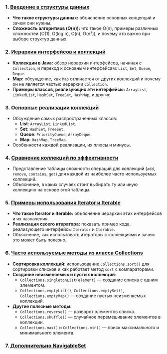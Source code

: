 
### 1. [Введение в структуры данных](%D0%9E%D0%B1%D1%8A%D1%8F%D1%81%D0%BD%D0%B5%D0%BD%D0%B8%D0%B5%2F%D0%92%D0%B2%D0%B5%D0%B4%D0%B5%D0%BD%D0%B8%D0%B5%20%D0%B2%20%D1%81%D1%82%D1%80%D1%83%D0%BA%D1%82%D1%83%D1%80%D1%8B%20%D0%B4%D0%B0%D0%BD%D0%BD%D1%8B%D1%85.md)
   - **Что такое структуры данных:** объяснение основных концепций и зачем они нужны.
   - **Сложность алгоритмов (O(n)):** что такое O(n), примеры различных сложностей (O(1), O(log n), O(n), O(n²)), и почему это важно при выборе структур данных.

### 2. [Иерархия интерфейсов и коллекций](%D0%9E%D0%B1%D1%8A%D1%8F%D1%81%D0%BD%D0%B5%D0%BD%D0%B8%D0%B5%2F%D0%98%D0%B5%D1%80%D0%B0%D1%80%D1%85%D0%B8%D1%8F%20%D0%B8%D0%BD%D1%82%D0%B5%D1%80%D1%84%D0%B5%D0%B9%D1%81%D0%BE%D0%B2%20%D0%B8%20%D0%BA%D0%BE%D0%BB%D0%BB%D0%B5%D0%BA%D1%86%D0%B8%D0%B9.md)
   - **Коллекции в Java:** обзор иерархии интерфейсов, начиная с `Collection`, и переход к основным интерфейсам: `List`, `Set`, `Queue`, `Deque`.
   - **Map:** обсуждение, как `Map` отличается от других коллекций и почему он не является частью иерархии `Collection`.
   - **Примеры классов, реализующих эти интерфейсы:** `ArrayList`, `LinkedList`, `HashSet`, `TreeSet`, `HashMap`, и другие.

### 3. [Основные реализации коллекций](%D0%9E%D0%B1%D1%8A%D1%8F%D1%81%D0%BD%D0%B5%D0%BD%D0%B8%D0%B5%2F%D0%9E%D1%81%D0%BD%D0%BE%D0%B2%D0%BD%D1%8B%D0%B5%20%D1%80%D0%B5%D0%B0%D0%BB%D0%B8%D0%B7%D0%B0%D1%86%D0%B8%D0%B8%20%D0%BA%D0%BE%D0%BB%D0%BB%D0%B5%D0%BA%D1%86%D0%B8%D0%B9.md)
   - Обсуждение самых распространенных классов:
     - **List**: `ArrayList`, `LinkedList`.
     - **Set**: `HashSet`, `TreeSet`.
     - **Queue**: `PriorityQueue`, `ArrayDeque`.
     - **Map**: `HashMap`, `TreeMap`.
   - Особенности каждой реализации, их плюсы и минусы.

### 4. [Сравнение коллекций по эффективности](%D0%9E%D0%B1%D1%8A%D1%8F%D1%81%D0%BD%D0%B5%D0%BD%D0%B8%D0%B5%2F%D0%A1%D1%80%D0%B0%D0%B2%D0%BD%D0%B5%D0%BD%D0%B8%D0%B5%20%D0%BA%D0%BE%D0%BB%D0%BB%D0%B5%D0%BA%D1%86%D0%B8%D0%B9%20%D0%BF%D0%BE%20%D1%8D%D1%84%D1%84%D0%B5%D0%BA%D1%82%D0%B8%D0%B2%D0%BD%D0%BE%D1%81%D1%82%D0%B8.md)
   - Представление таблицы сложности операций для коллекций (`add`, `remove`, `contains`, `get`) для каждой из наиболее часто используемых коллекций.
   - Объяснение, в каких случаях стоит выбирать ту или иную коллекцию на основе этой таблицы.

### 5. [Примеры использования Iterator и Iterable](%D0%9E%D0%B1%D1%8A%D1%8F%D1%81%D0%BD%D0%B5%D0%BD%D0%B8%D0%B5%2F%D0%9F%D1%80%D0%B8%D0%BC%D0%B5%D1%80%D1%8B%20%D0%B8%D1%81%D0%BF%D0%BE%D0%BB%D1%8C%D0%B7%D0%BE%D0%B2%D0%B0%D0%BD%D0%B8%D1%8F%20Iterator%20%D0%B8%20Iterable.md)
   - **Что такое Iterator и Iterable:** объяснение иерархии этих интерфейсов и их назначения.
   - **Реализация своего итератора:** показать пример кода, реализующего интерфейсы `Iterator` и `Iterable`.
   - Объяснение, как использовать итераторы с коллекциями и зачем это может быть полезно.

### 6. [Часто используемые методы из класса Collections](%D0%9E%D0%B1%D1%8A%D1%8F%D1%81%D0%BD%D0%B5%D0%BD%D0%B8%D0%B5%2F%D0%A7%D0%B0%D1%81%D1%82%D0%BE%20%D0%B8%D1%81%D0%BF%D0%BE%D0%BB%D1%8C%D0%B7%D1%83%D0%B5%D0%BC%D1%8B%D0%B5%20%D0%BC%D0%B5%D1%82%D0%BE%D0%B4%D1%8B%20%D0%B8%D0%B7%20%D0%BA%D0%BB%D0%B0%D1%81%D1%81%D0%B0%20Collections.md)

- **Сортировка коллекций**: использование `Collections.sort()` для сортировки списков и как работает метод `sort` с компараторами.
- **Создание неизменяемых и пустых коллекций**:
    - `Collections.singletonList(element)` — создание списка с одним элементом.
    - `Collections.emptyList()`, `Collections.emptySet()`, `Collections.emptyMap()` — создание пустых неизменяемых коллекций.
- **Другие полезные методы**:
    - `Collections.reverse()` — разворот элементов списка.
    - `Collections.shuffle()` — случайное перемешивание элементов в коллекции.
    - `Collections.max()` и `Collections.min()` — поиск максимального и минимального элемента.

### 7. [Дополнительно NavigableSet](%D0%9E%D0%B1%D1%8A%D1%8F%D1%81%D0%BD%D0%B5%D0%BD%D0%B8%D0%B5%2F%D0%94%D0%BE%D0%BF%D0%BE%D0%BB%D0%BD%D0%B8%D1%82%D0%B5%D0%BB%D1%8C%D0%BD%D0%BE%20NavigableSet.md)


